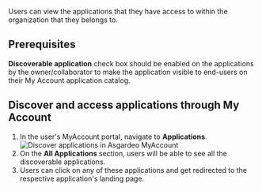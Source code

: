 Users can view the applications that they have access to within the organization that they belongs to. 

## Prerequisites
<b>Discoverable application</b> check box should be enabled on the applications by the owner/collaborator to make the application visible to end-users on their My Account application catalog.

## Discover and access applications through My Account
1. In the user's MyAccount portal, navigate to **Applications**.
    <img :src="$withBase('/assets/img/guides/users/discover-applications.png')" alt="Discover applications in Asgardeo MyAccount">
2. On the <b>All Applications</b> section, users will be able to see all the discoverable applications.
3. Users can click on any of these applications and get redirected to the respective application's landing page.
